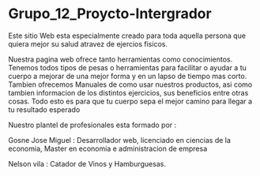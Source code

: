 # Grupo_12_Proycto-Intergrador



Este sitio Web esta especialmente creado para toda aquella persona que quiera mejor su salud atravez de ejercios fisicos.


Nuestra pagina web ofrece tanto herramientas como conocimientos. Tenemos todos tipos de pesas o herramientas para facilitar o  ayudar a tu cuerpo a mejorar de una mejor forma y en un lapso de tiempo mas corto. Tambien ofrecemos Manuales de como usar nuestros productos, asi como tambien informacion de los distintos ejercicios, sus beneficios entre otras cosas. Todo esto es para que tu cuerpo sepa el mejor camino para llegar a tu resultado esperado



Nuestro plantel de profesionales esta formado por :

Gosne Jose Miguel : Desarrollador web, licenciado en ciencias de la economia, Master en economia e administracion de empresa

Nelson vila : Catador de Vinos y Hamburguesas.
